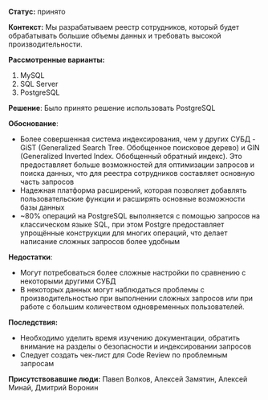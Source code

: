 
**Статус:**  принято

**Контекст:**
Мы разрабатываем реестр сотрудников, который будет обрабатывать большие объемы данных и требовать высокой производительности.

**Рассмотренные варианты:**

1. MySQL
2. SQL Server
3. PostgreSQL

**Решение**:
Было принято решение использовать PostgreSQL

**Обоснование**:
- Более совершенная система индексирования, чем у других СУБД - GiST (Generalized Search Tree. Обобщенное поисковое дерево) и GIN (Generalized Inverted Index. Обобщенный обратный индекс). Это предоставляет больше возможностей для оптимизации запросов и поиска данных, что для реестра сотрудников составляет основную часть запросов
- Надежная платформа расширений, которая позволяет добавлять пользовательские функции и расширять основные возможности базы данных
- ~80% операций на PostgreSQL выполняется с помощью запросов на классическом языке SQL, при этом Postgre предоставляет упрощённые конструкции для многих операций, что делает написание сложных запросов более удобным

**Недостатки**:
- Могут потребоваться более сложные настройки по сравнению с некоторыми другими СУБД
- В некоторых данных могут наблюдаться проблемы с производительностью при выполнении сложных запросов или при работе с большим количеством одновременных пользователей.

**Последствия:**
- Необходимо уделить время изучению документации, обратить внимание на разделы о безопасности и индексировании запросов
- Следует создать чек-лист для Code Review по проблемным запросам

**Присутствовавшие люди:**
Павел Волков, Алексей Замятин, Алексей Минай, Дмитрий Воронин